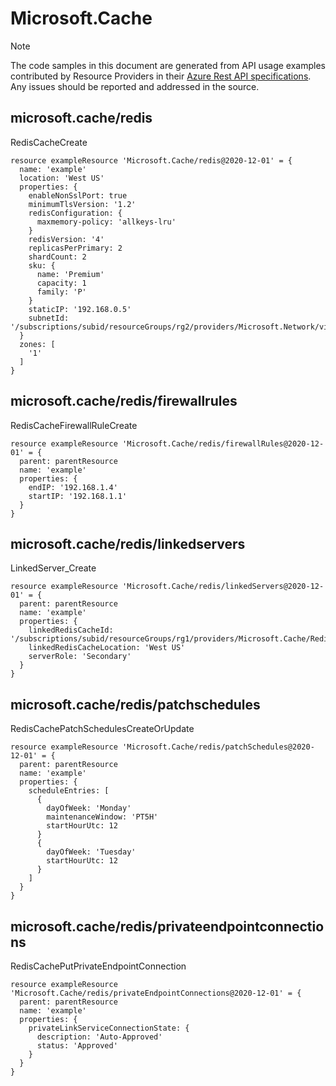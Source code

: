 # Microsoft.Cache
  
> [!NOTE]
> The code samples in this document are generated from API usage examples contributed by Resource Providers in their [Azure Rest API specifications](https://github.com/Azure/azure-rest-api-specs). Any issues should be reported and addressed in the source.


## microsoft.cache/redis

RedisCacheCreate
```bicep
resource exampleResource 'Microsoft.Cache/redis@2020-12-01' = {
  name: 'example'
  location: 'West US'
  properties: {
    enableNonSslPort: true
    minimumTlsVersion: '1.2'
    redisConfiguration: {
      maxmemory-policy: 'allkeys-lru'
    }
    redisVersion: '4'
    replicasPerPrimary: 2
    shardCount: 2
    sku: {
      name: 'Premium'
      capacity: 1
      family: 'P'
    }
    staticIP: '192.168.0.5'
    subnetId: '/subscriptions/subid/resourceGroups/rg2/providers/Microsoft.Network/virtualNetworks/network1/subnets/subnet1'
  }
  zones: [
    '1'
  ]
}
```

## microsoft.cache/redis/firewallrules

RedisCacheFirewallRuleCreate
```bicep
resource exampleResource 'Microsoft.Cache/redis/firewallRules@2020-12-01' = {
  parent: parentResource 
  name: 'example'
  properties: {
    endIP: '192.168.1.4'
    startIP: '192.168.1.1'
  }
}
```

## microsoft.cache/redis/linkedservers

LinkedServer_Create
```bicep
resource exampleResource 'Microsoft.Cache/redis/linkedServers@2020-12-01' = {
  parent: parentResource 
  name: 'example'
  properties: {
    linkedRedisCacheId: '/subscriptions/subid/resourceGroups/rg1/providers/Microsoft.Cache/Redis/cache2'
    linkedRedisCacheLocation: 'West US'
    serverRole: 'Secondary'
  }
}
```

## microsoft.cache/redis/patchschedules

RedisCachePatchSchedulesCreateOrUpdate
```bicep
resource exampleResource 'Microsoft.Cache/redis/patchSchedules@2020-12-01' = {
  parent: parentResource 
  name: 'example'
  properties: {
    scheduleEntries: [
      {
        dayOfWeek: 'Monday'
        maintenanceWindow: 'PT5H'
        startHourUtc: 12
      }
      {
        dayOfWeek: 'Tuesday'
        startHourUtc: 12
      }
    ]
  }
}
```

## microsoft.cache/redis/privateendpointconnections

RedisCachePutPrivateEndpointConnection
```bicep
resource exampleResource 'Microsoft.Cache/redis/privateEndpointConnections@2020-12-01' = {
  parent: parentResource 
  name: 'example'
  properties: {
    privateLinkServiceConnectionState: {
      description: 'Auto-Approved'
      status: 'Approved'
    }
  }
}
```
